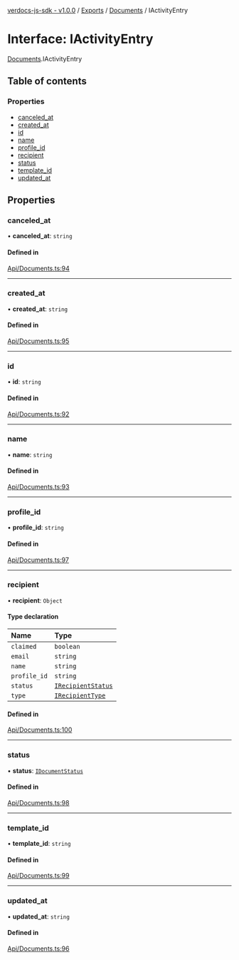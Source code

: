 [verdocs-js-sdk - v1.0.0](../README.md) / [Exports](../modules.md) / [Documents](../modules/Documents.md) / IActivityEntry

# Interface: IActivityEntry

[Documents](../modules/Documents.md).IActivityEntry

## Table of contents

### Properties

- [canceled_at](Documents.IActivityEntry.md#canceled_at)
- [created_at](Documents.IActivityEntry.md#created_at)
- [id](Documents.IActivityEntry.md#id)
- [name](Documents.IActivityEntry.md#name)
- [profile_id](Documents.IActivityEntry.md#profile_id)
- [recipient](Documents.IActivityEntry.md#recipient)
- [status](Documents.IActivityEntry.md#status)
- [template_id](Documents.IActivityEntry.md#template_id)
- [updated_at](Documents.IActivityEntry.md#updated_at)

## Properties

### canceled\_at

• **canceled\_at**: `string`

#### Defined in

[Api/Documents.ts:94](https://github.com/Verdocs/js-sdk/blob/6ec87bd/src/Api/Documents.ts#L94)

___

### created\_at

• **created\_at**: `string`

#### Defined in

[Api/Documents.ts:95](https://github.com/Verdocs/js-sdk/blob/6ec87bd/src/Api/Documents.ts#L95)

___

### id

• **id**: `string`

#### Defined in

[Api/Documents.ts:92](https://github.com/Verdocs/js-sdk/blob/6ec87bd/src/Api/Documents.ts#L92)

___

### name

• **name**: `string`

#### Defined in

[Api/Documents.ts:93](https://github.com/Verdocs/js-sdk/blob/6ec87bd/src/Api/Documents.ts#L93)

___

### profile\_id

• **profile\_id**: `string`

#### Defined in

[Api/Documents.ts:97](https://github.com/Verdocs/js-sdk/blob/6ec87bd/src/Api/Documents.ts#L97)

___

### recipient

• **recipient**: `Object`

#### Type declaration

| Name | Type |
| :------ | :------ |
| `claimed` | `boolean` |
| `email` | `string` |
| `name` | `string` |
| `profile_id` | `string` |
| `status` | [`IRecipientStatus`](../modules/Documents.md#irecipientstatus) |
| `type` | [`IRecipientType`](../modules/Documents.md#irecipienttype) |

#### Defined in

[Api/Documents.ts:100](https://github.com/Verdocs/js-sdk/blob/6ec87bd/src/Api/Documents.ts#L100)

___

### status

• **status**: [`IDocumentStatus`](../modules/Documents.md#idocumentstatus)

#### Defined in

[Api/Documents.ts:98](https://github.com/Verdocs/js-sdk/blob/6ec87bd/src/Api/Documents.ts#L98)

___

### template\_id

• **template\_id**: `string`

#### Defined in

[Api/Documents.ts:99](https://github.com/Verdocs/js-sdk/blob/6ec87bd/src/Api/Documents.ts#L99)

___

### updated\_at

• **updated\_at**: `string`

#### Defined in

[Api/Documents.ts:96](https://github.com/Verdocs/js-sdk/blob/6ec87bd/src/Api/Documents.ts#L96)
